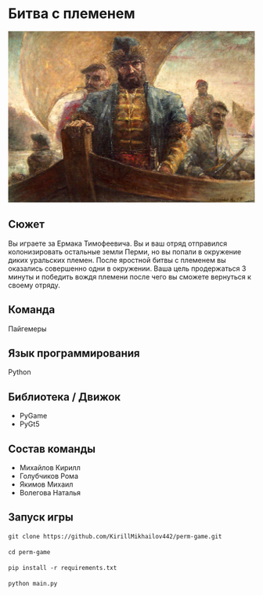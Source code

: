 # Битва с племенем
![](./assets/textures/preview.jpg)

## Сюжет
Вы играете за Ермака Тимофеевича. Вы и ваш отряд отправился колонизировать остальные земли Перми, но вы попали в окружение диких уральских племен. После яростной битвы с племенем вы оказались совершенно одни в окружении. Ваша цель продержаться 3 минуты и победить вождя племени после чего вы сможете вернуться к своему отряду.

## Команда
Пайгемеры

## Язык программирования
Python

## Библиотека / Движок
* PyGame
* PyGt5

## Состав команды
* Михайлов Кирилл
* Голубчиков Рома
* Якимов Михаил
* Волегова Наталья

## Запуск игры
```
git clone https://github.com/KirillMikhailov442/perm-game.git

cd perm-game

pip install -r requirements.txt

python main.py
```
